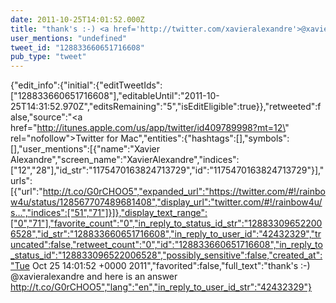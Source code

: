 ```yaml
---
date: 2011-10-25T14:01:52.000Z
title: "thank's :-) <a href='http://twitter.com/xavieralexandre'>@xavieralexandre</a> and here is an answer http://t.co/G0rCHOO5″"
user_mentions: "undefined"
tweet_id: "128833660651716608"
pub_type: "tweet"
---
```

{"edit_info":{"initial":{"editTweetIds":["128833660651716608"],"editableUntil":"2011-10-25T14:31:52.970Z","editsRemaining":"5","isEditEligible":true}},"retweeted":false,"source":"<a href=\"http://itunes.apple.com/us/app/twitter/id409789998?mt=12\" rel=\"nofollow\">Twitter for Mac</a>","entities":{"hashtags":[],"symbols":[],"user_mentions":[{"name":"Xavier Alexandre","screen_name":"XavierAlexandre","indices":["12","28"],"id_str":"1175470163824713729","id":"1175470163824713729"}],"urls":[{"url":"http://t.co/G0rCHOO5","expanded_url":"https://twitter.com/#!/rainbow4u/status/128567707489681408","display_url":"twitter.com/#!/rainbow4u/s…","indices":["51","71"]}]},"display_text_range":["0","71"],"favorite_count":"0","in_reply_to_status_id_str":"128833096522006528","id_str":"128833660651716608","in_reply_to_user_id":"42432329","truncated":false,"retweet_count":"0","id":"128833660651716608","in_reply_to_status_id":"128833096522006528","possibly_sensitive":false,"created_at":"Tue Oct 25 14:01:52 +0000 2011","favorited":false,"full_text":"thank's :-) @xavieralexandre and here is an answer http://t.co/G0rCHOO5","lang":"en","in_reply_to_user_id_str":"42432329"}
